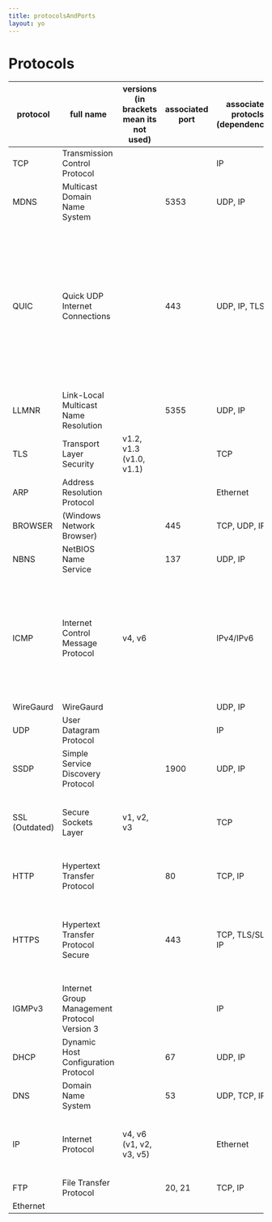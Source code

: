 ```yaml
---
title: protocolsAndPorts
layout: yo
---
```


# Protocols


| protocol       | full name                                    | versions<br>(in brackets mean its not used) | associated <br>port | associated protocls (dependencies) | status | note                                                                                                                             |
| -------------- | -------------------------------------------- | ------------------------------------------- | ------------------- | ---------------------------------- | ------ | -------------------------------------------------------------------------------------------------------------------------------- |
| TCP            | Transmission Control Protocol                |                                             |                     | IP                                 |        |                                                                                                                                  |
| MDNS           | Multicast Domain Name System                 |                                             | 5353                | UDP, IP                            |        |                                                                                                                                  |
| QUIC           | Quick UDP Internet Connections               |                                             | 443                 | UDP, IP, TLS                       |        | QUIC is a new mordern protocol that uses UDP as a base with built in TLS. It aims to find the middle ground between TCP and UDP. |
| LLMNR          | Link-Local Multicast Name Resolution         |                                             | 5355                | UDP, IP                            |        |                                                                                                                                  |
| TLS            | Transport Layer Security                     | v1.2, v1.3<br>(v1.0, v1.1)                  |                     | TCP                                |        |                                                                                                                                  |
| ARP            | Address Resolution Protocol                  |                                             |                     | Ethernet                           |        |                                                                                                                                  |
| BROWSER        | (Windows Network Browser)                    |                                             | 445                 | TCP, UDP, IP                       |        |                                                                                                                                  |
| NBNS           | NetBIOS Name Service                         |                                             | 137                 | UDP, IP                            |        |                                                                                                                                  |
| ICMP           | Internet Control Message Protocol            | v4, v6                                      |                     | IPv4/IPv6                          |        | The default "ICMP" uses IPv4 while "ICMPv6" uses IPv6 - Usually used for sending error messages                                  |
| WireGaurd      | WireGaurd                                    |                                             |                     | UDP, IP                            |        |                                                                                                                                  |
| UDP            | User Datagram Protocol                       |                                             |                     | IP                                 |        |                                                                                                                                  |
| SSDP           | Simple Service Discovery Protocol            |                                             | 1900                | UDP, IP                            |        |                                                                                                                                  |
| SSL (Outdated) | Secure Sockets Layer                         | v1, v2, v3                                  |                     | TCP                                |        | Outdated, insecure and orignal version of TLS.                                                                                   |
| HTTP           | Hypertext Transfer Protocol                  |                                             | 80                  | TCP, IP                            |        | Web -Legacy unsecure version.                                                                                                    |
| HTTPS          | Hypertext Transfer Protocol Secure           |                                             | 443                 | TCP, TLS/SLL, IP                   |        | Web - uses TLS/SSL for transmit data with end to end encryption                                                                  |
| IGMPv3         | Internet Group Management Protocol Version 3 |                                             |                     | IP                                 |        |                                                                                                                                  |
| DHCP           | Dynamic Host Configuration Protocol          |                                             | 67                  | UDP, IP                            |        |                                                                                                                                  |
| DNS            | Domain Name System                           |                                             | 53                  | UDP, TCP, IP                       |        |                                                                                                                                  |
| IP             | Internet Protocol                            | v4, v6 <br>(v1, v2, v3, v5)                 |                     | Ethernet                           |        | Mainly IPv4 and IPv6 are used in modern day.                                                                                     |
| FTP            | File Transfer Protocol                       |                                             | 20, 21              | TCP, IP                            |        |                                                                                                                                  |
| Ethernet       |                                              |                                             |                     |                                    |        |                                                                                                                                  |
